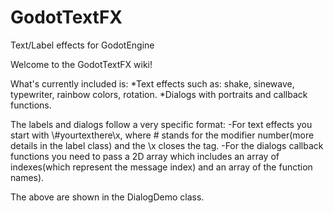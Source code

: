 # GodotTextFX
Text/Label effects for GodotEngine

Welcome to the GodotTextFX wiki!

What's currently included is:
*Text effects such as: shake, sinewave, typewriter, rainbow colors, rotation.
*Dialogs with portraits and callback functions.

The labels and dialogs follow a very specific format:
-For text effects you start with \\#yourtexthere\\x, where # stands for the modifier number(more details in the label class) and the \\x closes the tag.
-For the dialogs callback functions you need to pass a 2D array which includes an array of indexes(which represent the message index) and an array of the function names).

The above are shown in the DialogDemo class.
